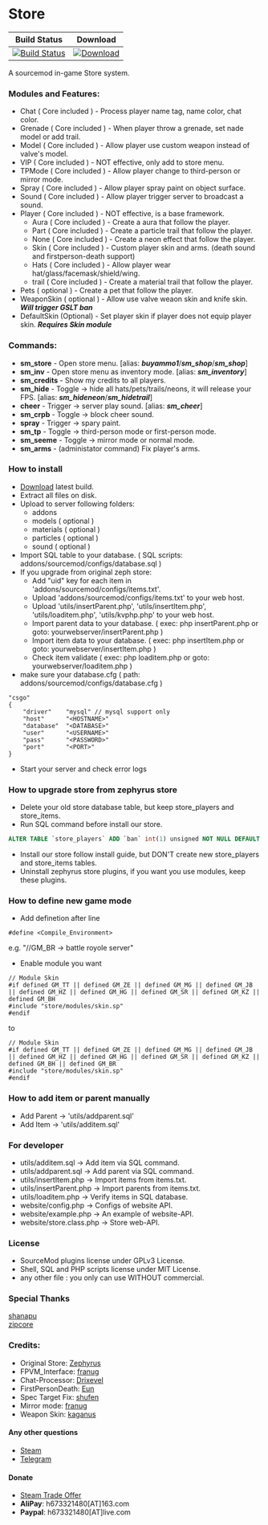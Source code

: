 # Store

|Build Status|Download|
|---|---
|[![Build Status](https://img.shields.io/travis/Kxnrl/Store/master.svg?style=flat-square)](https://travis-ci.org/Kxnrl/Store?branch=master) |[![Download](https://static.kxnrl.com/images/web/buttons/download.png)](https://build.kxnrl.com/Store/)  
  
  
A sourcemod in-game Store system. 
  
  
  
### Modules and Features:
* Chat ( Core included )  - Process player name tag, name color, chat color.
* Grenade ( Core included ) - When player throw a grenade, set nade model or add trail.
* Model ( Core included ) - Allow player use custom weapon instead of valve's model.
* VIP ( Core included ) - NOT effective, only add to store menu.
* TPMode ( Core included ) - Allow player change to third-person or mirror mode.
* Spray ( Core included ) - Allow player spray paint on object surface.
* Sound ( Core included ) - Allow player trigger server to broadcast a sound.
* Player ( Core included ) - NOT effective, is a base framework.
  * Aura ( Core included ) - Create a aura that follow the player.
  * Part ( Core included ) - Create a particle trail that follow the player.
  * None ( Core included ) - Create a neon effect that follow the player.
  * Skin ( Core included ) - Custom player skin and arms. (death sound and firstperson-death support)
  * Hats ( Core included ) - Allow player wear hat/glass/facemask/shield/wing.
  * trail ( Core included ) - Create a material trail that follow the player.
* Pets ( optional ) - Create a pet that follow the player.
* WeaponSkin ( optional ) - Allow use valve weaon skin and knife skin. ***Will trigger GSLT ban***
* DefaultSkin (Optional) - Set player skin if player does not equip player skin. ***Requires Skin module***
  
  
### Commands:
* **sm_store** - Open store menu. [alias: ***buyammo1***/***sm_shop***/***sm_shop***]
* **sm_inv** - Open store menu as inventory mode. [alias: ***sm_inventory***]
* **sm_credits** - Show my credits to all players.
* **sm_hide** - Toggle -> hide all hats/pets/trails/neons, it will release your FPS. [alias: ***sm_hideneon***/***sm_hidetrail***]
* **cheer** - Trigger -> server play sound. [alias: ***sm_cheer***]
* **sm_crpb** - Toggle -> block cheer sound.
* **spray** - Trigger -> spary paint.
* **sm_tp** - Toggle -> third-person mode or first-person mode.
* **sm_seeme** - Toggle -> mirror mode or normal mode.
* **sm_arms** - (administator command) Fix player's arms.
  
  
### How to install
* [Download](https://build.kxnrl.com/Store/) latest build.
* Extract all files on disk.
* Upload to server following folders: 
  * addons 
  * models ( optional )
  * materials ( optional )
  * particles ( optional )
  * sound ( optional )
* Import SQL table to your database. ( SQL scripts: addons/sourcemod/configs/database.sql )
* If you upgrade from original zeph store: 
  - Add "uid" key for each item in 'addons/sourcemod/configs/items.txt'.  
  - Upload 'addons/sourcemod/configs/items.txt' to your web host.  
  - Upload 'utils/insertParent.php', 'utils/insertItem.php', 'utils/loaditem.php', 'utils/kvphp.php' to your web host.  
  - Import parent data to your database. ( exec: php insertParent.php or goto: yourwebserver/insertParent.php )
  - Import item data to your database. ( exec: php insertItem.php or goto: yourwebserver/insertItem.php )
  - Check item validate ( exec: php loaditem.php or goto: yourwebserver/loaditem.php )
* make sure your database.cfg ( path: addons/sourcemod/configs/database.cfg )
``` keyvalues
"csgo"
{
    "driver"    "mysql" // mysql support only
    "host"      "<HOSTNAME>"
    "database"  "<DATABASE>"
    "user"      "<USERNAME>"
    "pass"      "<PASSWORD>"
    "port"      "<PORT>"
}
```
* Start your server and check error logs
  
  
### How to upgrade store from zephyrus store
* Delete your old store database table, but keep store_players and store_items.  
* Run SQL command before install our store.  
``` SQL
ALTER TABLE `store_players` ADD `ban` int(1) unsigned NOT NULL DEFAULT '0';  
```
* Install our store follow install guide, but DON'T create new store_players and store_items tables. 
* Uninstall zephyrus store plugins, if you want you use modules, keep these plugins.  
  
  
### How to define new game mode
* Add definetion after line 
``` sourcepawn
#define <Compile_Environment>
```
e.g. "//GM_BR -> battle royole server"
* Enable module you want
``` sourcepawn
// Module Skin
#if defined GM_TT || defined GM_ZE || defined GM_MG || defined GM_JB || defined GM_HZ || defined GM_HG || defined GM_SR || defined GM_KZ || defined GM_BH
#include "store/modules/skin.sp"
#endif
```
to
``` sourcepawn
// Module Skin
#if defined GM_TT || defined GM_ZE || defined GM_MG || defined GM_JB || defined GM_HZ || defined GM_HG || defined GM_SR || defined GM_KZ || defined GM_BH || defined GM_BR
#include "store/modules/skin.sp"
#endif
``` 
  
  
### How to add item or parent manually  
* Add Parent -> 'utils/addparent.sql'
* Add Item -> 'utils/additem.sql'
  
  
### For developer
* utils/additem.sql -> Add item via SQL command.
* utils/addparent.sql -> Add parent via SQL command.
* utils/insertItem.php -> Import items from items.txt.
* utils/insertParent.php -> Import parents from items.txt.
* utils/loaditem.php -> Verify items in SQL database.
* website/config.php -> Configs of website API.
* website/example.php -> An example of website-API.
* website/store.class.php -> Store web-API.
  
  
### License  
* SourceMod plugins license under GPLv3 License.  
* Shell, SQL and PHP scripts license under MIT License.  
* any other file :  you only can use WITHOUT commercial.  
  
  
### Special Thanks
[shanapu](https://github.com/shanapu "GitHub")  
[zipcore](https://github.com/zipcore "GitHub")  
  
  
### Credits:  
- Original Store: [Zephyrus](https://github.com/dvarnai "GitHub")  
- FPVM_Interface: [franug](https://github.com/Franc1sco "GitHub")  
- Chat-Processor: [Drixevel](https://github.com/Drixevel "GitHub")  
- FirstPersonDeath: [Eun](https://forums.alliedmods.net/member.php?u=102471 "AlliedModders")  
- Spec Target Fix: [shufen](https://github.com/Xectali "GitHub")  
- Mirror mode: [franug](https://github.com/Franc1sco "GitHub") 
- Weapon Skin: [kaganus](https://github.com/kaganus "GitHub") 
  
  
#### Any other questions
* [Steam](https://steamcommunity.com/profiles/76561198048432253/)
* [Telegram](https://t.me/Kxnrl)
  
  
#### Donate
* [Steam Trade Offer](https://steamcommunity.com/tradeoffer/new/?partner=88166525&token=lszXBJeY)
* **AliPay**: h673321480[AT]163.com
* **Paypal**: h673321480[AT]live.com
